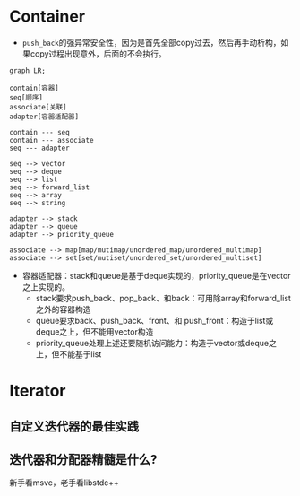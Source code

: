 # Container

+ `push_back`的强异常安全性，因为是首先全部copy过去，然后再手动析构，如果copy过程出现意外，后面的不会执行。

```mermaid
graph LR;

contain[容器]
seq[顺序]
associate[关联]
adapter[容器适配器]

contain --- seq
contain --- associate
seq --- adapter

seq --> vector
seq --> deque
seq --> list
seq --> forward_list
seq --> array
seq --> string

adapter --> stack
adapter --> queue
adapter --> priority_queue

associate --> map[map/mutimap/unordered_map/unordered_multimap]
associate --> set[set/mutiset/unordered_set/unordered_multiset]

```

+ 容器适配器：stack和queue是基于deque实现的，priority_queue是在vector之上实现的。
	+ stack要求push_back、pop_back、和back：可用除array和forward_list之外的容器构造
	+ queue要求back、push_back、front、和 push_front：构造于list或deque之上，但不能用vector构造
	+ priority_queue处理上述还要随机访问能力：构造于vector或deque之上，但不能基于list

# Iterator
## 自定义迭代器的最佳实践


## 迭代器和分配器精髓是什么?

新手看msvc，老手看libstdc++